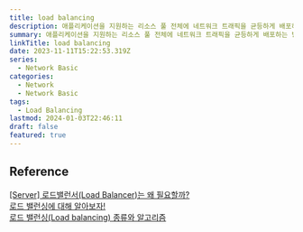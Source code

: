 ```yaml
---
title: load balancing
description: 애플리케이션을 지원하는 리소스 풀 전체에 네트워크 트래픽을 균등하게 배포하는 방법
summary: 애플리케이션을 지원하는 리소스 풀 전체에 네트워크 트래픽을 균등하게 배포하는 방법
linkTitle: load balancing
date: 2023-11-11T15:22:53.319Z
series:
  - Network Basic
categories:
  - Network
  - Network Basic
tags:
  - Load Balancing
lastmod: 2024-01-03T22:46:11
draft: false
featured: true
---
```


## Reference

[[Server] 로드밸런서(Load Balancer)는 왜 필요할까?](https://kingofbackend.tistory.com/106)  
[로드 밸런싱에 대해 알아보자!](https://tecoble.techcourse.co.kr/post/2021-11-07-load-balancing/)  
[로드 밸런싱(Load balancing) 종류와 알고리즘](https://dev.classmethod.jp/articles/load-balancing-types-and-algorithm/)
